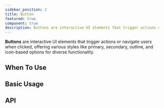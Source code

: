 ```yaml
---
sidebar_position: 2
title: Button
featured: true
component: true
description: Buttons are interactive UI elements that trigger actions or navigate users when clicked, offering various styles like primary, secondary, outline, and icon-based options for diverse functionality.
---
```


**Buttons** are interactive UI elements that trigger actions or navigate users when clicked, offering various styles like primary, secondary, outline, and icon-based options for diverse functionality.

## When To Use

## Basic Usage

## API
